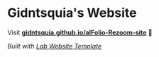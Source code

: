 
# Gidntsquia's Website

Visit **[gidntsquia.github.io/alFolio-Rezoom-site](https://gidntsquia.github.io/alFolio-Rezoom-site)** 🚀

_Built with [Lab Website Template](https://greene-lab.gitbook.io/lab-website-template-docs)_

